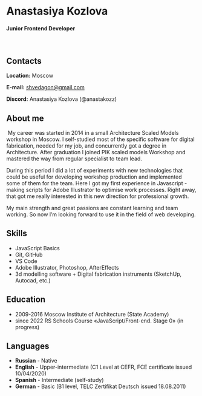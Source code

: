 # **Anastasiya Kozlova**
#### **Junior Frontend Developer**
 
## **Contacts**

**Location:** Moscow

**E-mail:** shvedagon@gmail.com

**Discord:** Anastasiya Kozlova (@anastakozz)
 
## **About me**
 My career was started in 2014 in a small Architecture Scaled Models workshop in Moscow. I self-studied most of the specific software for digital fabrication, needed for my job, and concurrently got a degree in Architecture. After graduation I joined PIK scaled models Workshop and mastered the way from regular specialist to team lead.  

During this period I did a lot of experiments with new technologies that could be useful for developing workshop production and implemented some of them for the team. Here I got my first experience in Javascript - making scripts for Adobe Illustrator to optimise work processes. Right away, that got me really interested in this new direction for professional growth.

My main strength and great passions  are constant learning and team working. So now I’m looking forward to use it in the field of web developing. 

## **Skills**

- JavaScript Basics
- Git, GitHub
- VS Code
- Adobe Illustrator, Photoshop, AfterEffects
- 3d modelling software + Digital fabrication instruments  (SketchUp, Autocad, etc.)
 
## **Education**

- 2009-2016 Moscow Institute of Architecture (State Academy)
- since 2022 RS Schools Course «JavaScript/Front-end. Stage 0» (in progress)
 
## **Languages**

- **Russian** - Native
- **English** - Upper-intermediate (C1 Level at CEFR, FCE certificate issued 10/04/2020) 
- **Spanish** - Intermediate (self-study)
- **German** - Basic (B1 level, TELC Zertifikat Deutsch issued 18.08.2011)
